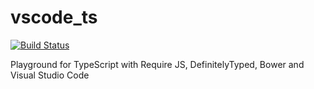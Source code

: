 # vscode_ts

[![Build Status](https://travis-ci.org/ChristophWurst/vscode_ts.svg?branch=master)](https://travis-ci.org/ChristophWurst/vscode_ts)

Playground for TypeScript with Require JS, DefinitelyTyped, Bower and Visual Studio Code
